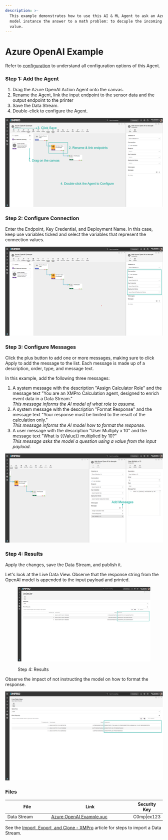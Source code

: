 ```yaml
---
description: >-
  This example demonstrates how to use this AI & ML Agent to ask an Azure OpenAI
  model instance the answer to a math problem: to decuple the incoming sensor
  value.
---
```


# Azure OpenAI Example

<!-- unsupported tag removed -->
Refer to [configuration](azure-openai-configuration.md) to understand all configuration options of this Agent.
<!-- unsupported tag removed -->

### Step 1: Add the Agent

1. Drag the Azure OpenAI Action Agent onto the canvas.
2. Rename the Agent, link the input endpoint to the sensor data and the output endpoint to the printer
3. Save the Data Stream.
4. Double-click to configure the Agent.

![Step 1: Add the Agent](<../../../../../.gitbook/assets/Azure OpenAI Example - Step 1.png>)

### Step 2: Configure Connection

Enter the Endpoint, Key Credential, and Deployment Name. In this case, keep use variables ticked and select the variables that represent the connection values.

![Step 2: Configure Connection](<../../../../../.gitbook/assets/Azure OpenAI Example - Step 2.png>)

### Step 3: Configure Messages

Click the plus button to add one or more messages, making sure to click Apply to add the message to the list. Each message is made up of a description, order, type, and message text.

In this example, add the following three messages:

1. A system message with the description "Assign Calculator Role" and the message text "You are an XMPro Calculation agent, designed to enrich event data in a Data Stream." \
   _This message informs the AI model of what role to assume._
2. A system message with the description "Format Response" and the message text "Your response must be limited to the result of the calculation only." \
   _This message informs the AI model how to format the response._
3. A user message with the description "User Multiply x 10" and the message text "What is \{{Value\}} multiplied by 10?" \
   _This message asks the model a question using a value from the input payload._

![Step 3: Configure Messages](<../../../../../.gitbook/assets/Azure OpenAI Example - Step 3.png>)

### Step 4: Results

Apply the changes, save the Data Stream, and publish it.&#x20;

Let's look at the Live Data View. Observe that the response string from the OpenAI model is appended to the input payload and printed.

<figure><img src="../../../../../.gitbook/assets/Azure OpenAI Example - Step 4.png" alt=""><figcaption><p>Step 4: Results</p></figcaption></figure>

Observe the impact of not instructing the model on how to format the response.

![Step 4: Unformatted Response](<../../../../../.gitbook/assets/Azure OpenAI Example - Step 4 Alt.png>)

### Files

<table><thead><tr><th width="150">File</th><th width="297" data-type="files">Link</th><th>Security Key</th></tr></thead><tbody><tr><td>Data Stream</td><td><a href="../../../../../.gitbook/assets/Azure OpenAI Example.xuc">Azure OpenAI Example.xuc</a></td><td>C0mp|ex123</td></tr></tbody></table>

<!-- unsupported tag removed -->
See the [Import, Export, and Clone - XMPro](https://documentation.xmpro.com/how-tos/import-export-and-clone#importing) article for steps to import a Data Stream.
<!-- unsupported tag removed -->
